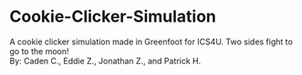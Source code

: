 # Cookie-Clicker-Simulation
A cookie clicker simulation made in Greenfoot for ICS4U. Two sides fight to go to the moon!  
By: Caden C., Eddie Z., Jonathan Z., and Patrick H.
